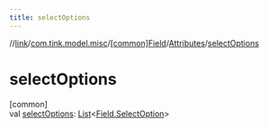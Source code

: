```yaml
---
title: selectOptions
---
```

//[link](../../../../index.html)/[com.tink.model.misc](../../index.html)/[[common]Field](../index.html)/[Attributes](index.html)/[selectOptions](select-options.html)



# selectOptions



[common]\
val [selectOptions](select-options.html): [List](https://kotlinlang.org/api/latest/jvm/stdlib/kotlin.collections/-list/index.html)&lt;[Field.SelectOption](../-select-option/index.html)&gt;




